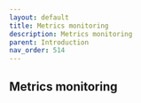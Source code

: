 ```yaml
---
layout: default
title: Metrics monitoring
description: Metrics monitoring
parent: Introduction
nav_order: 514
---
```


## Metrics monitoring